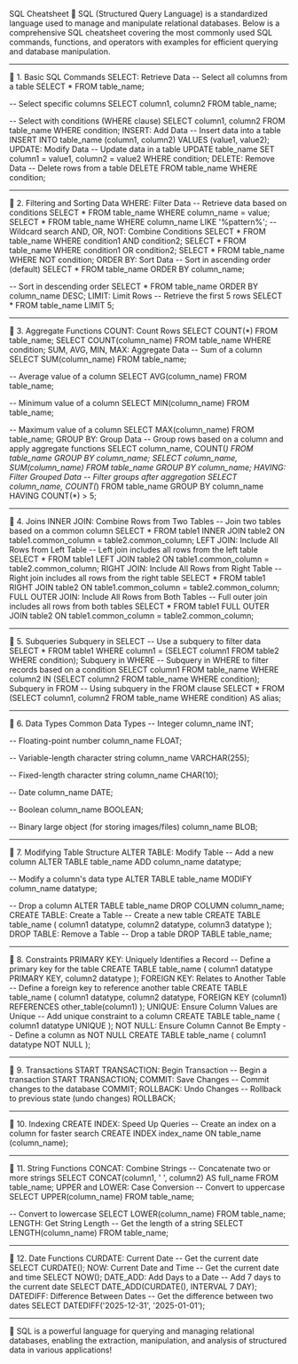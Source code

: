 SQL Cheatsheet 🌟
SQL (Structured Query Language) is a standardized language used to manage and manipulate relational databases. Below is a comprehensive SQL cheatsheet covering the most commonly used SQL commands, functions, and operators with examples for efficient querying and database manipulation.
________________________________________
🔹 1. Basic SQL Commands
SELECT: Retrieve Data
-- Select all columns from a table
SELECT * FROM table_name;

-- Select specific columns
SELECT column1, column2 FROM table_name;

-- Select with conditions (WHERE clause)
SELECT column1, column2 FROM table_name WHERE condition;
INSERT: Add Data
-- Insert data into a table
INSERT INTO table_name (column1, column2) VALUES (value1, value2);
UPDATE: Modify Data
-- Update data in a table
UPDATE table_name
SET column1 = value1, column2 = value2
WHERE condition;
DELETE: Remove Data
-- Delete rows from a table
DELETE FROM table_name WHERE condition;
________________________________________
🔹 2. Filtering and Sorting Data
WHERE: Filter Data
-- Retrieve data based on conditions
SELECT * FROM table_name WHERE column_name = value;
SELECT * FROM table_name WHERE column_name LIKE '%pattern%';  -- Wildcard search
AND, OR, NOT: Combine Conditions
SELECT * FROM table_name WHERE condition1 AND condition2;
SELECT * FROM table_name WHERE condition1 OR condition2;
SELECT * FROM table_name WHERE NOT condition;
ORDER BY: Sort Data
-- Sort in ascending order (default)
SELECT * FROM table_name ORDER BY column_name;

-- Sort in descending order
SELECT * FROM table_name ORDER BY column_name DESC;
LIMIT: Limit Rows
-- Retrieve the first 5 rows
SELECT * FROM table_name LIMIT 5;
________________________________________
🔹 3. Aggregate Functions
COUNT: Count Rows
SELECT COUNT(*) FROM table_name;
SELECT COUNT(column_name) FROM table_name WHERE condition;
SUM, AVG, MIN, MAX: Aggregate Data
-- Sum of a column
SELECT SUM(column_name) FROM table_name;

-- Average value of a column
SELECT AVG(column_name) FROM table_name;

-- Minimum value of a column
SELECT MIN(column_name) FROM table_name;

-- Maximum value of a column
SELECT MAX(column_name) FROM table_name;
GROUP BY: Group Data
-- Group rows based on a column and apply aggregate functions
SELECT column_name, COUNT(*) FROM table_name GROUP BY column_name;
SELECT column_name, SUM(column_name) FROM table_name GROUP BY column_name;
HAVING: Filter Grouped Data
-- Filter groups after aggregation
SELECT column_name, COUNT(*) FROM table_name GROUP BY column_name HAVING COUNT(*) > 5;
________________________________________
🔹 4. Joins
INNER JOIN: Combine Rows from Two Tables
-- Join two tables based on a common column
SELECT * FROM table1
INNER JOIN table2 ON table1.common_column = table2.common_column;
LEFT JOIN: Include All Rows from Left Table
-- Left join includes all rows from the left table
SELECT * FROM table1
LEFT JOIN table2 ON table1.common_column = table2.common_column;
RIGHT JOIN: Include All Rows from Right Table
-- Right join includes all rows from the right table
SELECT * FROM table1
RIGHT JOIN table2 ON table1.common_column = table2.common_column;
FULL OUTER JOIN: Include All Rows from Both Tables
-- Full outer join includes all rows from both tables
SELECT * FROM table1
FULL OUTER JOIN table2 ON table1.common_column = table2.common_column;
________________________________________
🔹 5. Subqueries
Subquery in SELECT
-- Use a subquery to filter data
SELECT * FROM table1 WHERE column1 = (SELECT column1 FROM table2 WHERE condition);
Subquery in WHERE
-- Subquery in WHERE to filter records based on a condition
SELECT column1 FROM table_name WHERE column2 IN (SELECT column2 FROM table_name WHERE condition);
Subquery in FROM
-- Using subquery in the FROM clause
SELECT * FROM (SELECT column1, column2 FROM table_name WHERE condition) AS alias;
________________________________________
🔹 6. Data Types
Common Data Types
-- Integer
column_name INT;

-- Floating-point number
column_name FLOAT;

-- Variable-length character string
column_name VARCHAR(255);

-- Fixed-length character string
column_name CHAR(10);

-- Date
column_name DATE;

-- Boolean
column_name BOOLEAN;

-- Binary large object (for storing images/files)
column_name BLOB;
________________________________________
🔹 7. Modifying Table Structure
ALTER TABLE: Modify Table
-- Add a new column
ALTER TABLE table_name ADD column_name datatype;

-- Modify a column's data type
ALTER TABLE table_name MODIFY column_name datatype;

-- Drop a column
ALTER TABLE table_name DROP COLUMN column_name;
CREATE TABLE: Create a Table
-- Create a new table
CREATE TABLE table_name (
    column1 datatype,
    column2 datatype,
    column3 datatype
);
DROP TABLE: Remove a Table
-- Drop a table
DROP TABLE table_name;
________________________________________
🔹 8. Constraints
PRIMARY KEY: Uniquely Identifies a Record
-- Define a primary key for the table
CREATE TABLE table_name (
    column1 datatype PRIMARY KEY,
    column2 datatype
);
FOREIGN KEY: Relates to Another Table
-- Define a foreign key to reference another table
CREATE TABLE table_name (
    column1 datatype,
    column2 datatype,
    FOREIGN KEY (column1) REFERENCES other_table(column1)
);
UNIQUE: Ensure Column Values are Unique
-- Add unique constraint to a column
CREATE TABLE table_name (
    column1 datatype UNIQUE
);
NOT NULL: Ensure Column Cannot Be Empty
-- Define a column as NOT NULL
CREATE TABLE table_name (
    column1 datatype NOT NULL
);
________________________________________
🔹 9. Transactions
START TRANSACTION: Begin Transaction
-- Begin a transaction
START TRANSACTION;
COMMIT: Save Changes
-- Commit changes to the database
COMMIT;
ROLLBACK: Undo Changes
-- Rollback to previous state (undo changes)
ROLLBACK;
________________________________________
🔹 10. Indexing
CREATE INDEX: Speed Up Queries
-- Create an index on a column for faster search
CREATE INDEX index_name ON table_name (column_name);
________________________________________
🔹 11. String Functions
CONCAT: Combine Strings
-- Concatenate two or more strings
SELECT CONCAT(column1, ' ', column2) AS full_name FROM table_name;
UPPER and LOWER: Case Conversion
-- Convert to uppercase
SELECT UPPER(column_name) FROM table_name;

-- Convert to lowercase
SELECT LOWER(column_name) FROM table_name;
LENGTH: Get String Length
-- Get the length of a string
SELECT LENGTH(column_name) FROM table_name;
________________________________________
🔹 12. Date Functions
CURDATE: Current Date
-- Get the current date
SELECT CURDATE();
NOW: Current Date and Time
-- Get the current date and time
SELECT NOW();
DATE_ADD: Add Days to a Date
-- Add 7 days to the current date
SELECT DATE_ADD(CURDATE(), INTERVAL 7 DAY);
DATEDIFF: Difference Between Dates
-- Get the difference between two dates
SELECT DATEDIFF('2025-12-31', '2025-01-01');
________________________________________
🚀 SQL is a powerful language for querying and managing relational databases, enabling the extraction, manipulation, and analysis of structured data in various applications!

